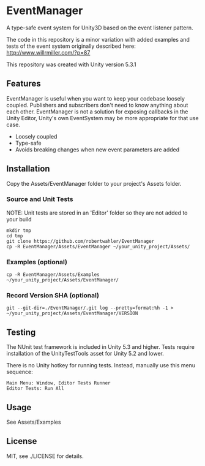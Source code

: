 EventManager
============

A type-safe event system for Unity3D based on the event listener pattern.

The code in this repository is a minor variation with added examples and tests
of the event system originally described here:
http://www.willrmiller.com/?p=87

This repository was created with Unity version 5.3.1

Features
--------

EventManager is useful when you want to keep your codebase loosely coupled.
Publishers and subscribers don't need to know anything about each other.
EventManager is not a solution for exposing callbacks in the Unity Editor,
Unity's own EventSystem may be more appropriate for that use case.

* Loosely coupled
* Type-safe
* Avoids breaking changes when new event parameters are added

Installation
------------

Copy the Assets/EventManager folder to your project's Assets folder.

### Source and Unit Tests

NOTE: Unit tests are stored in an 'Editor' folder so they are not added to your build

    mkdir tmp
    cd tmp
    git clone https://github.com/robertwahler/EventManager
    cp -R EventManager/Assets/EventManager ~/your_unity_project/Assets/

### Examples (optional)

    cp -R EventManager/Assets/Examples ~/your_unity_project/Assets/EventManager/

### Record Version SHA (optional)

    git --git-dir=./EventManager/.git log --pretty=format:%h -1 > ~/your_unity_project/Assets/EventManager/VERSION

Testing
-------

The NUnit test framework is included in Unity 5.3 and higher.  Tests require
installation of the UnityTestTools asset for Unity 5.2 and lower.

There is no Unity hotkey for running tests. Instead, manually use this menu sequence:

    Main Menu: Window, Editor Tests Runner
    Editor Tests: Run All

Usage
-----

See Assets/Examples

License
-------

MIT, see ./LICENSE for details.
